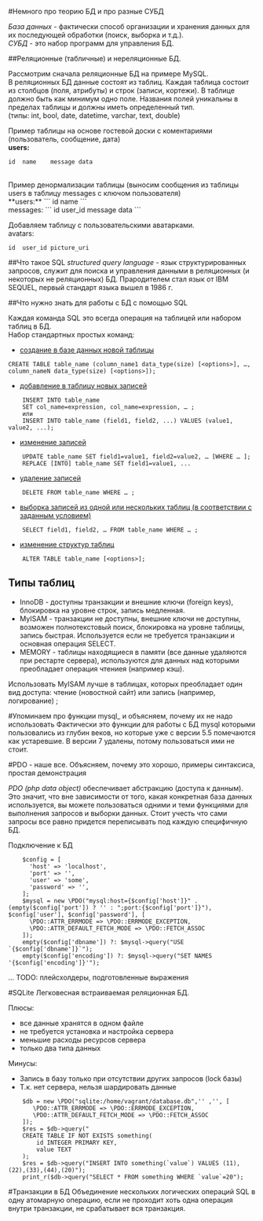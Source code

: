 #Немного про теорию БД и про разные СУБД

*База данных* -  фактически способ организации и хранения данных для их последующей обработки (поиск, выборка и т.д.). <br/>
*СУБД* -  это набор программ для управления БД.<br/>

##Реляционные (табличные) и нереляционные БД.

Рассмотрим сначала реляционные БД на примере MySQL.<br/>
В реляционных БД данные состоят из таблиц. Каждая таблица состоит из столбцов (поля, атрибуты) и строк (записи, кортежи). 
В таблице должно быть как минимум одно поле. Названия полей уникальны в пределах таблицы и должны иметь определенный тип.<br/>
(типы: int, bool, date, datetime, varchar, text, double)<br/>

Пример таблицы на основе гостевой доски с коментариями (пользователь, сообщение, дата)<br/>
**users:**
```
id	name	message	data
```
<br/>
Пример денормализации таблицы (выносим сообщения из таблицы users в таблицу messages с ключом пользователя)<br/>
**users:**
```
id	name
```
<br/>
messages:
```
id	user_id	message	data
```
<br/>

Добавляем таблицу с пользовательскими аватарками.<br/>
avatars:
```
id	user_id	picture_uri
```

##Что такое SQL
*structured query language* - язык структурированных запросов, служит для поиска и управления данными в реляционных (и некоторых не реляционных) БД. Прародителем стал язык от IBM SEQUEL, первый стандарт языка вышел в 1986 г.

##Что нужно знать для работы с БД с помощью SQL

Каждая команда SQL это всегда операция на таблицей или набором таблиц в БД.<br/>
Набор стандартных простых команд:

* [создание в базе данных новой таблицы](http://www.w3schools.com/sql/sql_create_table.asp)  
```
CREATE TABLE table_name (column_name1 data_type(size) [<options>], …, column_nameN data_type(size) [<options>]);
```
* [добавление в таблицу новых записей](http://www.mysql.ru/docs/man/INSERT_SELECT.html)<br/>
```
    INSERT INTO table_name
    SET col_name=expression, col_name=expression, … ;
    или
    INSERT INTO table_name (field1, field2, ...) VALUES (value1, value2, ...);
```
* [изменение записей](http://www.mysql.ru/docs/man/UPDATE.html)<br/>
```
    UPDATE table_name SET field1=value1, field2=value2, … [WHERE … ];
    REPLACE [INTO] table_name SET field1=value1, ...
```
* [удаление записей](http://www.mysql.ru/docs/man/DELETE.html)<br/>
```
    DELETE FROM table_name WHERE … ;
```
* [выборка записей из одной или нескольких таблиц (в соответствии с заданным условием)](http://www.mysql.ru/docs/man/SELECT.html)<br/>
```
    SELECT field1, field2, … FROM table_name WHERE … ;
```
* [изменение структур таблиц](http://www.mysql.ru/docs/man/ALTER_TABLE.html)<br/>
```
    ALTER TABLE table_name [<options>];
```

## Типы таблиц

* InnoDB - доступны транзакции и внешние ключи (foreign keys), блокировка на уровне строк, запись медленная.
* MyISAM - транзакции не доступны, внешние ключи не доступны, возможен полнотекстовый поиск, блокировка на уровне таблицы, запись быстрая. Используется если не требуется транзакции и основная операция SELECT.
* MEMORY - таблицы находящиеся в памяти (все данные удаляются при рестарте сервера), используются для данных над которыми преобладает операция чтениея (например кэш).

Использовать MyISAM лучше в таблицах, которых преобладает один вид доступа: чтение (новостной сайт) или запись (например, логирование) ;

#Упоминаем про функции mysql_ и объясняем, почему их не надо использовать
Фактически это функции для работы с БД mysql которыми пользовались из глубин веков, но которые уже с версии 5.5 помечаются как устаревшие. В версии 7 удалены, потому пользоваться ими не стоит.

#PDO - наше все. Объясняем, почему это хорошо, примеры синтаксиса, простая демонстрация

*PDO (php data object)* обеспечивает абстракцию (доступа к данным). Это значит, что вне зависимости от того, какая конкретная база данных используется, 
вы можете пользоваться одними и теми функциями для выполнения запросов и выборки данных. 
Стоит учесть что сами запросы все равно придется переписывать под каждую специфичную БД.<br/>

Подключение к БД<br/>
```
    $config = [
      'host' => 'localhost',
      'port' => '',
      'user' => 'some',
      'password' => '',
    ];
    $mysql = new \PDO("mysql:host={$config['host']}" . (empty($config['port']) ? '' : ";port:{$config['port']}"), $config['user'], $config['password'], [
      \PDO::ATTR_ERRMODE => \PDO::ERRMODE_EXCEPTION,
      \PDO::ATTR_DEFAULT_FETCH_MODE => \PDO::FETCH_ASSOC
    ]);
    empty($config['dbname']) ?: $mysql->query("USE `{$config['dbname']}`");
    empty($config['encoding']) ?: $mysql->query("SET NAMES '{$config['encoding']}'");
```

... TODO: плейсхолдеры, подготовленные выражения  

#SQLite
Легковесная встраиваемая реляционная БД.

Плюсы:

* все данные хранятся в одном файле
* не требуется установка и настройка сервера
* меньшие расходы ресурсов сервера
* только два типа данных

Минусы:

* Запись в базу только при отсутствии других запросов (lock базы)
* Т.к. нет сервера, нельзя шардировать данные

```
    $db = new \PDO("sqlite:/home/vagrant/database.db",'' ,'', [
       \PDO::ATTR_ERRMODE => \PDO::ERRMODE_EXCEPTION,
       \PDO::ATTR_DEFAULT_FETCH_MODE => \PDO::FETCH_ASSOC
    ]);
    $res = $db->query("
    CREATE TABLE IF NOT EXISTS something(
        id INTEGER PRIMARY KEY,
        value TEXT
    );
    $res = $db->query("INSERT INTO something(`value`) VALUES (11),(22),(33),(44),(20)");
    print_r($db->query("SELECT * FROM something WHERE `value`=20");
```

#Транзакции в БД
Объединение нескольких логических операций SQL в одну атомарную операцию, если не проходит хоть одна операция внутри транзакции, не срабатывает вся транзакция.